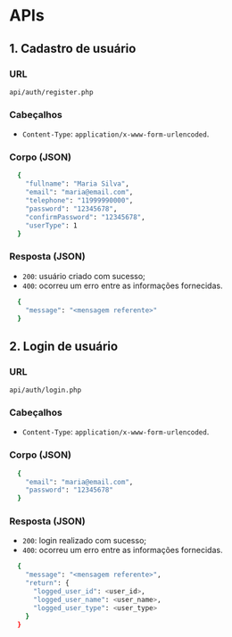 # APIs

## 1. Cadastro de usuário
### URL
`api/auth/register.php`
### Cabeçalhos
- `Content-Type`: `application/x-www-form-urlencoded`.
### Corpo (JSON)
```bash
  {
    "fullname": "Maria Silva",
    "email": "maria@email.com",
    "telephone": "11999990000",
    "password": "12345678",
    "confirmPassword": "12345678",
    "userType": 1
  }
```
### Resposta (JSON)
- `200`: usuário criado com sucesso;
- `400`: ocorreu um erro entre as informações fornecidas.
```bash
  {
    "message": "<mensagem referente>"
  }
```

## 2. Login de usuário
### URL
`api/auth/login.php`
### Cabeçalhos
- `Content-Type`: `application/x-www-form-urlencoded`.
### Corpo (JSON)
```bash
  {
    "email": "maria@email.com",
    "password": "12345678"
  }
```
### Resposta (JSON)
- `200`: login realizado com sucesso;
- `400`: ocorreu um erro entre as informações fornecidas.
```bash
  {
    "message": "<mensagem referente>",
    "return": {
      "logged_user_id": <user_id>,
      "logged_user_name": <user_name>,
      "logged_user_type": <user_type>
    }
  }
```